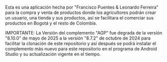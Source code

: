 Esta es una aplicación hecha por "Francisco Puentes & Leonardo Ferreira" para la compra y venta de productos donde los agricultores 
podrán crear un usuario, una tienda y sus productos, así se facilitara el comerciar sus productos en Bogotá y el resto de Colombia.

IMPORTANTE: La Versión del complemento "AGP" fue degrada de la versión "8.10.0" de mayo de 2025 a la versión "8.7.2" de octubre de 2024 para facilitar la clonación de este repositorio y así después se podrá instalar el complemento más nuevo para este repositorio en el programa de Android Studio y su actualización vigente en el tiempo.
